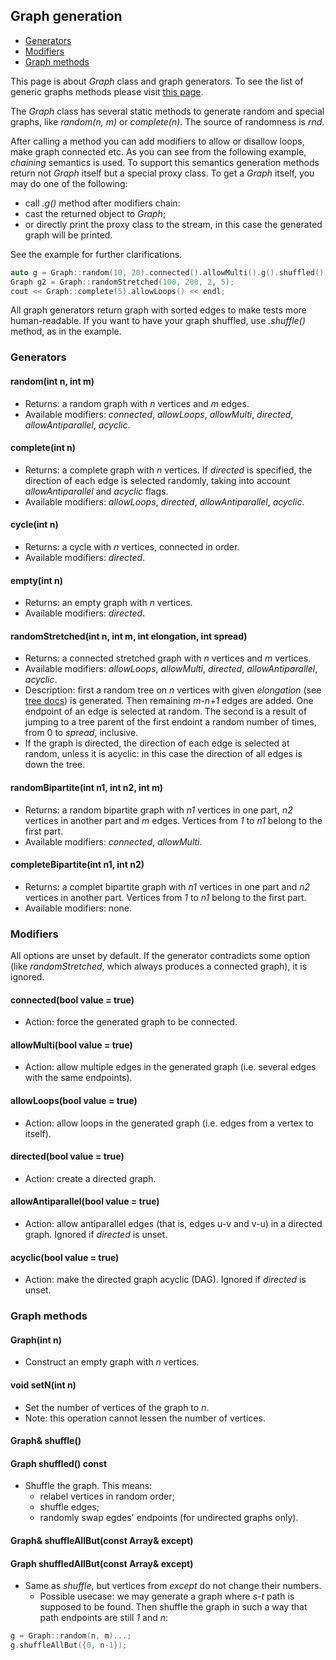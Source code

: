 ## Graph generation

* [Generators](#generators)
* [Modifiers](#modifiers)
* [Graph methods](#graph-methods)

This page is about *Graph* class and graph generators. To see the list of generic graphs methods please visit [this page](/generic_graph.md).

The *Graph* class has several static methods to generate random and special graphs, like *random(n, m)* or *complete(n)*. The source of randomness is *rnd*.

After calling a method you can add modifiers to allow or disallow loops, make graph connected etc. As you can see from the following example, *chaining* semantics is used. To support this semantics generation methods return not *Graph* itself but a special proxy class. To get a *Graph* itself, you may do one of the following:
* call *.g()* method after modifiers chain:
* cast the returned object to *Graph*;
* or directly print the proxy class to the stream, in this case the generated graph will be printed.

See the example for further clarifications.

```cpp
auto g = Graph::random(10, 20).connected().allowMulti().g().shuffled();
Graph g2 = Graph::randomStretched(100, 200, 2, 5);
cout << Graph::complete(5).allowLoops() << endl;
```

All graph generators return graph with sorted edges to make tests more human-readable. If you want to have your graph shuffled, use *.shuffle()* method, as in the example.

### Generators
#### random(int n, int m)
* Returns: a random graph with *n* vertices and *m* edges.
* Available modifiers: *connected*, *allowLoops*, *allowMulti*, *directed*, *allowAntiparallel*, *acyclic*.

#### complete(int n)
* Returns: a complete graph with *n* vertices. If *directed* is specified, the direction of each edge is selected randomly, taking into account *allowAntiparallel* and *acyclic* flags.
* Available modifiers: *allowLoops*, *directed*, *allowAntiparallel*, *acyclic*.

#### cycle(int n)
* Returns: a cycle with *n* vertices, connected in order.
* Available modifiers: *directed*.

#### empty(int n)
* Returns: an empty graph with *n* vertices.
* Available modifiers: *directed*.

#### randomStretched(int n, int m, int elongation, int spread)
* Returns: a connected stretched graph with *n* vertices and *m* vertices.
* Available modifiers: *allowLoops*, *allowMulti*, *directed*, *allowAntiparallel*, *acyclic*.
* Description: first a random tree on *n* vertices with given *elongation* (see [tree docs](/doc/tree.md)) is generated. Then remaining *m*-*n*+*1* edges are added. One endpoint of an edge is selected at random. The second is a result of jumping to a tree parent of the first endoint a random number of times, from 0 to *spread*, inclusive.
* If the graph is directed, the direction of each edge is selected at random, unless it is acyclic: in this case the direction of all edges is down the tree.

#### randomBipartite(int n1, int n2, int m)
* Returns: a random bipartite graph with *n1* vertices in one part, *n2* vertices in another part and *m* edges. Vertices from *1* to *n1* belong to the first part.
* Available modifiers: *connected*, *allowMulti*.

#### completeBipartite(int n1, int n2)
* Returns: a complet bipartite graph with *n1* vertices in one part and *n2* vertices in another part. Vertices from *1* to *n1* belong to the first part.
* Available modifiers: none.

### Modifiers
All options are unset by default. If the generator contradicts some option (like *randomStretched*, which always produces a connected graph), it is ignored.
#### connected(bool value = true)
* Action: force the generated graph to be connected.
#### allowMulti(bool value = true)
* Action: allow multiple edges in the generated graph (i.e. several edges with the same endpoints).
#### allowLoops(bool value = true)
* Action: allow loops in the generated graph (i.e. edges from a vertex to itself).
#### directed(bool value = true)
* Action: create a directed graph.
#### allowAntiparallel(bool value = true)
* Action: allow antiparallel edges (that is, edges u-v and v-u) in a directed graph. Ignored if *directed* is unset.
#### acyclic(bool value = true)
* Action: make the directed graph acyclic (DAG). Ignored if *directed* is unset.

### Graph methods
#### Graph(int n)
* Construct an empty graph with *n* vertices.
#### void setN(int n)
* Set the number of vertices of the graph to *n*.
* Note: this operation cannot lessen the number of vertices.

#### Graph& shuffle()
#### Graph shuffled() const
* Shuffle the graph. This means:
    * relabel vertices in random order;
    * shuffle edges;
    * randomly swap egdes' endpoints (for undirected graphs only).

#### Graph& shuffleAllBut(const Array& except)
#### Graph shuffledAllBut(const Array& except)
* Same as *shuffle*, but vertices from *except* do not change their numbers.
    * Possible usecase: we may generate a graph where *s-t* path is supposed to be found. Then shuffle the graph in such a way that path endpoints are still *1* and *n*:
```cpp
g = Graph::random(n, m)...;
g.shuffleAllBut({0, n-1});
```
